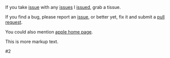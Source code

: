 
If you take [issue][att] with any [issues][att]
I [issued][att], grab a tissue.

If you find a bug, please report an [issue][att], or better yet,
fix it and submit a [pull request][cnn].

You could also mention [apple home page][apple].

[att]:    http://www.att.com
[apple]:  http://www.apple.com
[cnn]:     http://www.cnn.com

This is more markup text.

#2

